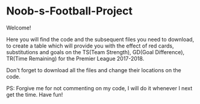 # Noob-s-Football-Project

Welcome!

Here you will find the code and the subsequent files you need to download, to create a table which will provide you with the effect of red cards, substitutions and goals on the TS(Team Strength), GD(Goal Difference), TR(Time Remaining) for the Premier League 2017-2018.

Don't forget to download all the files and change their locations on the code.

PS: Forgive me for not commenting on my code, I will do it whenever I next get the time. Have fun!
